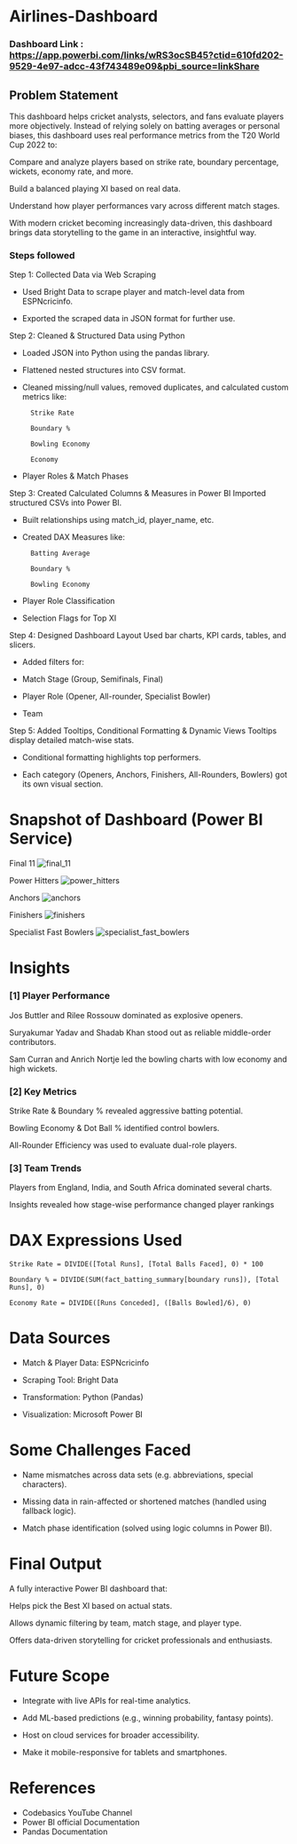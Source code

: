# Airlines-Dashboard

### Dashboard Link : https://app.powerbi.com/links/wRS3ocSB45?ctid=610fd202-9529-4e97-adcc-43f743489e09&pbi_source=linkShare

## Problem Statement

This dashboard helps cricket analysts, selectors, and fans evaluate players more objectively. Instead of relying solely on batting averages or personal biases, this dashboard uses real performance metrics from the T20 World Cup 2022 to:

Compare and analyze players based on strike rate, boundary percentage, wickets, economy rate, and more.

Build a balanced playing XI based on real data.

Understand how player performances vary across different match stages.

With modern cricket becoming increasingly data-driven, this dashboard brings data storytelling to the game in an interactive, insightful way.



### Steps followed 

Step 1: Collected Data via Web Scraping 
- Used Bright Data to scrape player and match-level data from ESPNcricinfo. 

- Exported the scraped data in JSON format for further use.

Step 2: Cleaned & Structured Data using Python
- Loaded JSON into Python using the pandas library.

- Flattened nested structures into CSV format.

- Cleaned missing/null values, removed duplicates, and calculated custom metrics like:

        Strike Rate

        Boundary %

        Bowling Economy

        Economy

- Player Roles & Match Phases

Step 3: Created Calculated Columns & Measures in Power BI
Imported structured CSVs into Power BI.

- Built relationships using match_id, player_name, etc.

- Created DAX Measures like:

        Batting Average

        Boundary %

        Bowling Economy

- Player Role Classification

- Selection Flags for Top XI

Step 4: Designed Dashboard Layout
Used bar charts, KPI cards, tables, and slicers.

- Added filters for:

- Match Stage (Group, Semifinals, Final)

- Player Role (Opener, All-rounder, Specialist Bowler)

- Team

Step 5: Added Tooltips, Conditional Formatting & Dynamic Views
Tooltips display detailed match-wise stats.

- Conditional formatting highlights top performers.

- Each category (Openers, Anchors, Finishers, All-Rounders, Bowlers) got its own visual section.


# Snapshot of Dashboard (Power BI Service)

Final 11
![final_11](https://github.com/vandanagattupelli30/Cricket-Data-Analytics/blob/main/final%2011.png)

Power Hitters
![power_hitters](https://github.com/vandanagattupelli30/Cricket-Data-Analytics/blob/main/powerHitters.png)

Anchors
![anchors](https://github.com/vandanagattupelli30/Cricket-Data-Analytics/blob/main/anchors.png)

Finishers
![finishers](https://github.com/vandanagattupelli30/Cricket-Data-Analytics/blob/main/finishers.png)

Specialist Fast Bowlers
![specialist_fast_bowlers](https://github.com/vandanagattupelli30/Cricket-Data-Analytics/blob/main/spec_fast_bowlers.png)

# Insights

### [1] Player Performance
Jos Buttler and Rilee Rossouw dominated as explosive openers.

Suryakumar Yadav and Shadab Khan stood out as reliable middle-order contributors.

Sam Curran and Anrich Nortje led the bowling charts with low economy and high wickets.

### [2] Key Metrics
Strike Rate & Boundary % revealed aggressive batting potential.

Bowling Economy & Dot Ball % identified control bowlers.

All-Rounder Efficiency was used to evaluate dual-role players.

### [3] Team Trends
Players from England, India, and South Africa dominated several charts.

Insights revealed how stage-wise performance changed player rankings

 
 # DAX Expressions Used
    Strike Rate = DIVIDE([Total Runs], [Total Balls Faced], 0) * 100

    Boundary % = DIVIDE(SUM(fact_batting_summary[boundary runs]), [Total Runs], 0)

    Economy Rate = DIVIDE([Runs Conceded], ([Balls Bowled]/6), 0)

# Data Sources
- Match & Player Data: ESPNcricinfo

- Scraping Tool: Bright Data

- Transformation: Python (Pandas)

- Visualization: Microsoft Power BI

# Some Challenges Faced

- Name mismatches across data sets (e.g. abbreviations, special characters).

- Missing data in rain-affected or shortened matches (handled using fallback logic).

- Match phase identification (solved using logic columns in Power BI).

# Final Output
A fully interactive Power BI dashboard that:

Helps pick the Best XI based on actual stats.

Allows dynamic filtering by team, match stage, and player type.

Offers data-driven storytelling for cricket professionals and enthusiasts.

# Future Scope
- Integrate with live APIs for real-time analytics.

- Add ML-based predictions (e.g., winning probability, fantasy points).

- Host on cloud services for broader accessibility.

- Make it mobile-responsive for tablets and smartphones.

# References
- Codebasics YouTube Channel
- Power BI official Documentation
- Pandas Documentation
